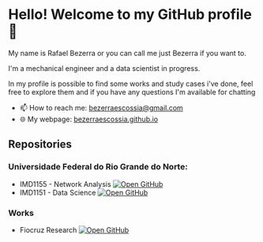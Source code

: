 # Hello! Welcome to my GitHub profile 👋
My name is Rafael Bezerra or you can call me just Bezerra if you want to. 

I'm a mechanical engineer and a data scientist in progress.

In my profile is possible to find some works and study cases i've done, feel free to explore them and if you have any questions I'm available for chatting

- 📫 How to reach me: bezerraescossia@gmail.com
- 🌐 My webpage: [bezerraescossia.github.io](https://bezerraescossia.github.io)

## Repositories
### Universidade Federal do Rio Grande do Norte:
   - IMD1155 - Network Analysis [![Open GitHub](https://badgen.net/badge/icon/github?icon=github&label)](https://github.com/bezerraescossia/network-analysis)
   - IMD1151 - Data Science [![Open GitHub](https://badgen.net/badge/icon/github?icon=github&label)](https://github.com/bezerraescossia/imd-data-science)

### Works
- Fiocruz Research [![Open GitHub](https://badgen.net/badge/icon/github?icon=github&label)](https://github.com/bezerraescossia/fiocruz)

<!--
### personal projects
- ...
- ...
- ...

**bezerraescossia/bezerraescossia** is a ✨ _special_ ✨ repository because its `README.md` (this file) appears on your GitHub profile.

Here are some ideas to get you started:

- 🔭 I’m currently working on ...
- 🌱 I’m currently learning ...
- 👯 I’m looking to collaborate on ...
- 🤔 I’m looking for help with ...
- 💬 Ask me about ...
- 📫 How to reach me: ...
- 😄 Pronouns: ...
- ⚡ Fun fact: ...
-->
